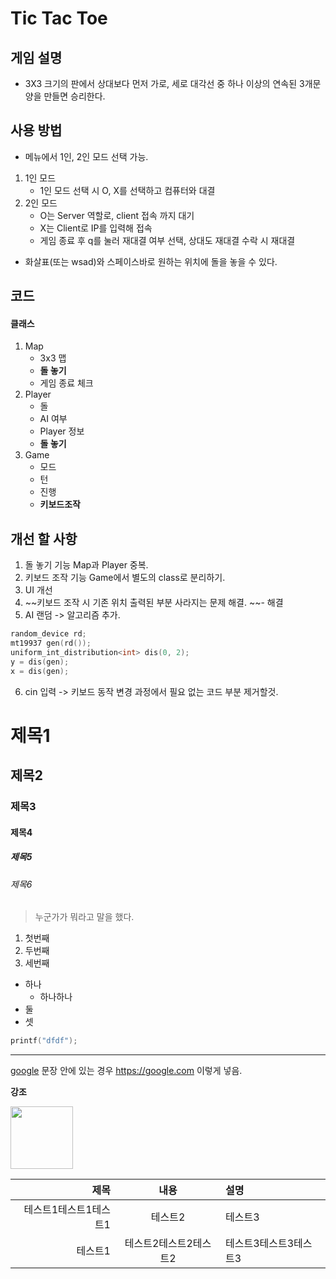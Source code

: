 # Tic Tac Toe

## 게임 설명
* 3X3 크기의 판에서 상대보다 먼저 가로, 세로 대각선 중 하나 이상의 연속된 3개문양을 만들면 승리한다.

## 사용 방법
* 메뉴에서 1인, 2인 모드 선택 가능.
1. 1인 모드
    * 1인 모드 선택 시 O, X를 선택하고 컴퓨터와 대결
2. 2인 모드
    * O는 Server 역할로, client 접속 까지 대기
    * X는 Client로 IP를 입력해 접속
    * 게임 종료 후 q를 눌러 재대결 여부 선택, 상대도 재대결 수락 시 재대결
* 화살표(또는 wsad)와 스페이스바로 원하는 위치에 돌을 놓을 수 있다.

## 코드
#### 클래스
1. Map
    * 3x3 맵
    * **돌 놓기**
    * 게임 종료 체크
2. Player
    * 돌
    * AI 여부
    * Player 정보
    * **돌 놓기**
3. Game
    * 모드
    * 턴
    * 진행
    * **키보드조작**

## 개선 할 사항
1. 돌 놓기 기능 Map과 Player 중복.
2. 키보드 조작 기능 Game에서 별도의 class로 분리하기.
3. UI 개선
4. ~~키보드 조작 시 기존 위치 출력된 부분 사라지는 문제 해결. ~~- 해결
5. AI 랜덤 -> 알고리즘 추가.
```cpp
random_device rd;
mt19937 gen(rd());
uniform_int_distribution<int> dis(0, 2);
y = dis(gen);
x = dis(gen);
```
6. cin 입력 -> 키보드 동작 변경 과정에서 필요 없는 코드 부분 제거할것.

# 제목1
## 제목2
### 제목3
#### 제목4
##### 제목5
###### 제목6

> 누군가가 뭐라고 말을 했다.
1. 첫번째
1. 두번째
1. 세번째

* 하나
  * 하나하나
* 둘
* 셋

```cpp
printf("dfdf");
```

***

[google](https://google.com)
문장 안에 있는 경우 <https://google.com> 이렇게 넣음.

**강조**

<img src="https://blog.kakaocdn.net/dn/euksHz/btrkikzsvnn/p5AdNUCmxGuZbnu4Vq98Y0/img.webp" width="100px" >



|제목|내용|설명|
|-:|:-:|:-|
|테스트1테스트1테스트1|테스트2|테스트3|
|테스트1|테스트2테스트2테스트2|테스트3테스트3테스트3|

